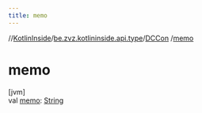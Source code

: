 ```yaml
---
title: memo
---
```

//[KotlinInside](../../../index.html)/[be.zvz.kotlininside.api.type](../index.html)/[DCCon](index.html)
/[memo](memo.html)

# memo

[jvm]\
val [memo](memo.html): [String](https://kotlinlang.org/api/latest/jvm/stdlib/kotlin/-string/index.html)




